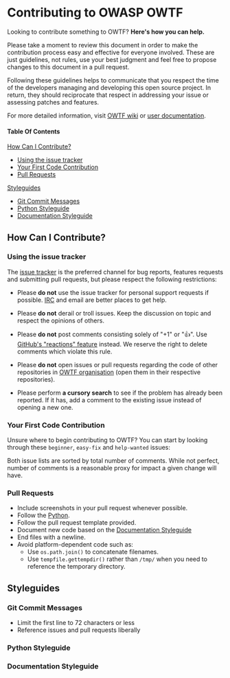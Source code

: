 # Contributing to OWASP OWTF

Looking to contribute something to OWTF? **Here's how you can help.**

Please take a moment to review this document in order to make the contribution process easy
and effective for everyone involved. These are just guidelines, not rules, use your
best judgment and feel free to propose changes to this document in a pull request.

Following these guidelines helps to communicate that you respect the time of the developers
managing and developing this open source project. In return, they should reciprocate that
respect in addressing your issue or assessing patches and features.

For more detailed information, visit [OWTF wiki](https://github.com/owtf/owtf/wiki) or
[user documentation](http://docs.owtf.org/en/latest/).

#### Table Of Contents

[How Can I Contribute?](#how-can-i-contribute)
  * [Using the issue tracker](#using-the-issue-tracker)
  * [Your First Code Contribution](#your-first-code-contribution)
  * [Pull Requests](#pull-requests)

[Styleguides](#styleguides)
  * [Git Commit Messages](#git-commit-messages)
  * [Python Styleguide](#coffeescript-styleguide)
  * [Documentation Styleguide](#documentation-styleguide)


## How Can I Contribute?

### Using the issue tracker

The [issue tracker](https://github.com/owtf/owtf/issues) is the preferred channel for bug reports, features requests
and submitting pull requests, but please respect the following restrictions:

* Please **do not** use the issue tracker for personal support requests if possible.
  [IRC](http://webchat.freenode.net/?randomnick=1&channels=%23owtf&prompt=1&uio=MTE9MjM20f) and email
  are better places to get help.

* Please **do not** derail or troll issues. Keep the discussion on topic and respect the opinions of others.

* Please **do not** post comments consisting solely of "+1" or ":thumbsup:".
  Use [GitHub's "reactions" feature](https://github.com/blog/2119-add-reactions-to-pull-requests-issues-and-comments)
  instead. We reserve the right to delete comments which violate this rule.

* Please **do not** open issues or pull requests regarding the code of other repositories in
  [OWTF organisation](https://github.com/owtf) (open them in their respective repositories).

* Please perform **a cursory search** to see if the problem has already been reported. If it has, add a comment to the
  existing issue instead of opening a new one.


### Your First Code Contribution

Unsure where to begin contributing to OWTF? You can start by looking through these `beginner`, `easy-fix` and
`help-wanted` issues:

Both issue lists are sorted by total number of comments. While not perfect, number of comments is a reasonable
proxy for impact a given change will have.

### Pull Requests

* Include screenshots in your pull request whenever possible.
* Follow the [Python](#python-styleguide).
* Follow the pull request template provided.
* Document new code based on the [Documentation Styleguide](#documentation-styleguide)
* End files with a newline.
* Avoid platform-dependent code such as:
    * Use `os.path.join()` to concatenate filenames.
    * Use `tempfile.gettempdir()` rather than `/tmp/` when you need to reference the temporary directory.


## Styleguides

### Git Commit Messages

* Limit the first line to 72 characters or less
* Reference issues and pull requests liberally

### Python Styleguide

### Documentation Styleguide

